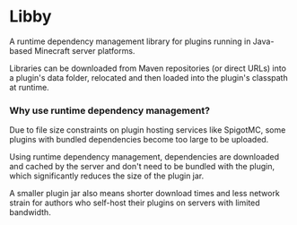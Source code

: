 # Libby

A runtime dependency management library for plugins running in Java-based Minecraft
server platforms.

Libraries can be downloaded from Maven repositories (or direct URLs) into a plugin's data
folder, relocated and then loaded into the plugin's classpath at runtime.

### Why use runtime dependency management?

Due to file size constraints on plugin hosting services like SpigotMC, some plugins with
bundled dependencies become too large to be uploaded.

Using runtime dependency management, dependencies are downloaded and cached by the server
and don't need to be bundled with the plugin, which significantly reduces the size of the
plugin jar.

A smaller plugin jar also means shorter download times and less network strain for authors
who self-host their plugins on servers with limited bandwidth.
